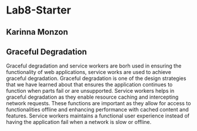 # Lab8-Starter
## Karinna Monzon

## Graceful Degradation
Graceful degradation and service workers are borh used in ensuring the functionality of web applications, service works are used to achieve graceful degradation. Graceful degradation is one of the design strategies that we have learned about that ensures the application continues to function when parts fail or are unsupported. Service workers helps in graceful degradation as they enable resource caching and intercepting network requests. These functions are important as they allow for access to functionalities offline and enhancing performance with cached content and features. Service workers maintains a functional user experience instead of having the application fail when a network is slow or offline.